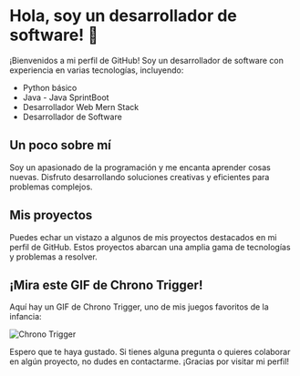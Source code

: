 # Hola, soy un desarrollador de software! 👋

¡Bienvenidos a mi perfil de GitHub! Soy un desarrollador de software con experiencia en varias tecnologías, incluyendo:

- Python básico
- Java - Java SprintBoot
- Desarrollador Web Mern Stack
- Desarrollador de Software

## Un poco sobre mí

Soy un apasionado de la programación y me encanta aprender cosas nuevas. Disfruto desarrollando soluciones creativas y eficientes para problemas complejos.

## Mis proyectos

Puedes echar un vistazo a algunos de mis proyectos destacados en mi perfil de GitHub. Estos proyectos abarcan una amplia gama de tecnologías y problemas a resolver.

## ¡Mira este GIF de Chrono Trigger!

Aquí hay un GIF de Chrono Trigger, uno de mis juegos favoritos de la infancia:

![Chrono Trigger](https://media.giphy.com/media/6pOAJGzpqD6A4/giphy.gif)

Espero que te haya gustado. Si tienes alguna pregunta o quieres colaborar en algún proyecto, no dudes en contactarme. ¡Gracias por visitar mi perfil! 


